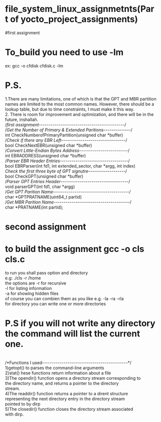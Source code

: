 # file_system_linux_assignmetnts(Part of yocto_project_assignments)
#first assignment</br>
# To_build you need to use -lm </br>
ex: gcc -o cfdisk cfdisk.c -lm</br>
# P.S.</br>
1.There are many limitations, one of which is that the GPT and MBR partition names are limited to the most common names. However, there should be a lookup table, but due to time constraints, I must make it this way.</br>
2. There is room for improvement and optimization, and there will be in the future, inshallah.</br>
/*first assignment--------------------------------------------*/</br>
/*Get the Number of Primary & Extended Paritions--------------*/</br>
int CheckNumberofPrimaryPartition(unsigned char *buffer) </br> 
/*Check if there any EBR Left---------------------------------*/</br>
bool CheckNextEBR(unsigned char *buffer) </br>
/*Convert Little-Endian Bytes Address-------------------------*/</br>
int EBRADDRESS(unsigned char *buffer)</br>
/*Parser EBR Header Entries-----------------------------------*/</br>
bool EBRParser(int fd1, int extended_sector, char *argg, int index) </br>
*Check the first three byte of GPT signutre-------------------*/</br>
bool CheckGPT(unsigned char *buffer)</br>
/*Parser GPT Entries Header-----------------------------------*/</br>
void parserGPT(int fd1, char *argg)</br>
/*Get GPT Parition Name---------------------------------------*/</br>
char *GPTPRATNAME(uint64_t partid)</br>
/*Get MBR Parition Name---------------------------------------*/</br>
char *PRATNAME(int partid);

# second assignment</br>
# to build the assignment gcc -o cls cls.c</br>
 to run you shall pass option and directory</br>
 e.g: ./cls -r /home</br>
 the options are -r for recursive</br>
                 -l for listing information</br>
                 -a for showing hidden files</br>
 of course you can combien them as you like e.g. -la   -ra -rla</br>
 for directory you can write one or more directories</br>
# P.S if you will not write any directory the command will list the current one.</br>
</br>
/*Functions I used--------------------------------------------*/</br>
1)getopt() to parses the command-line arguments </br>
2)stat() hese functions return information about a file</br>
3)The opendir() function opens a directory stream corresponding to</br>
the directory name, and returns a pointer to the directory</br>
stream. </br>
4)The readdir() function returns a pointer to a dirent structure</br>
representing the next directory entry in the directory stream</br>
pointed to by dirp</br>
5)The closedir() function closes the directory stream associated</br>
with dirp.</br>
